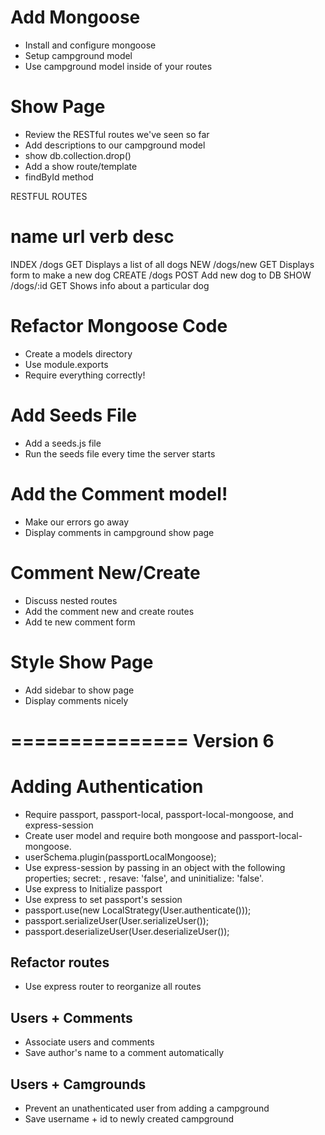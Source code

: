 # Add Mongoose
* Install and configure mongoose
* Setup campground model
* Use campground model inside of your routes

# Show Page
* Review the RESTful routes we've seen so far
* Add descriptions to our campground model
* show db.collection.drop()
* Add a show route/template
* findById method

RESTFUL ROUTES

name         url          verb     desc
======================================================================
INDEX       /dogs         GET      Displays a list of all dogs
NEW         /dogs/new     GET      Displays form to make a new dog
CREATE      /dogs         POST     Add new dog to DB
SHOW        /dogs/:id     GET      Shows info about a particular dog

# Refactor Mongoose Code
* Create a models directory
* Use module.exports
* Require everything correctly!

# Add Seeds File
* Add a seeds.js file
* Run the seeds file every time the server starts

# Add the Comment model!
* Make our errors go away
* Display comments in campground show page

# Comment New/Create
* Discuss nested routes
* Add the comment new and create routes
* Add te new comment form

# Style Show Page
* Add sidebar to show page
* Display comments nicely

===============
   Version 6
===============
# Adding Authentication
* Require passport, passport-local, passport-local-mongoose, and express-session
* Create user model and require both mongoose and passport-local-mongoose.
* userSchema.plugin(passportLocalMongoose);
* Use express-session by passing in an object with the following properties; secret: <Anything string>, resave: 'false', and uninitialize: 'false'.
* Use express to Initialize passport
* Use express to set passport's session
* passport.use(new LocalStrategy(User.authenticate()));
* passport.serializeUser(User.serializeUser());
* passport.deserializeUser(User.deserializeUser());

## Refactor routes
* Use express router to reorganize all routes

## Users + Comments
* Associate users and comments
* Save author's name to a comment automatically 

## Users + Camgrounds
* Prevent an unathenticated user from adding a campground
* Save username + id to newly created campground
